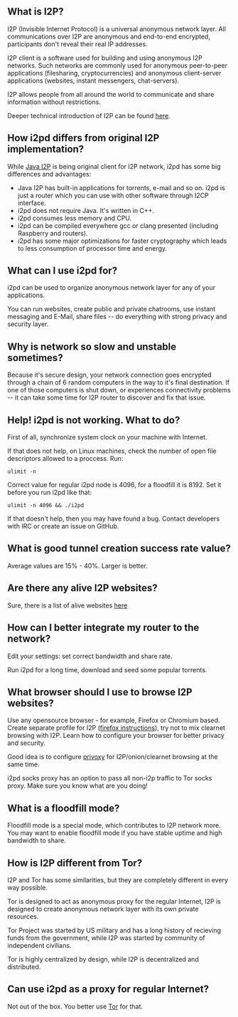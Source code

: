## What is I2P?

I2P (Invisible Internet Protocol) is a universal anonymous network layer. 
All communications over I2P are anonymous and end-to-end encrypted, participants
don't reveal their real IP addresses. 

I2P client is a software used for building and using anonymous I2P 
networks. Such networks are commonly used for anonymous peer-to-peer 
applications (filesharing, cryptocurrencies) and anonymous client-server 
applications (websites, instant messengers, chat-servers).

I2P allows people from all around the world to communicate and share information
without restrictions.

Deeper technical introduction of I2P can be found [here](https://geti2p.net/en/docs/how/tech-intro).

## How i2pd differs from original I2P implementation?

While [Java I2P](https://geti2p.net) is being original client for I2P network, i2pd has some big differences and advantages:

* Java I2P has built-in applications for torrents, e-mail and so on. i2pd is just a router which you can use with other software through I2CP interface.
* i2pd does not require Java. It's written in C++.
* i2pd consumes less memory and CPU.
* i2pd can be compiled everywhere gcc or clang presented (including Raspberry and routers).
* i2pd has some major optimizations for faster cryptography which leads to less consumption of processor time and energy.

## What can I use i2pd for?

i2pd can be used to organize anonymous network layer for any of your applications.

You can run websites, create public and private chatrooms, use instant 
messaging and E-Mail, share files -- do everything with strong privacy and 
security layer.

## Why is network so slow and unstable sometimes?

Because it's secure design, your network connection goes encrypted through a chain of 6 
random computers in the way to it's final destination. If one of those computers
is shut down, or experiences connectivity problems -- it can take some time for
I2P router to discover and fix that issue. 

## Help! i2pd is not working. What to do?

First of all, synchronize system clock on your machine with Internet.

If that does not help, on Linux machines, check the number of open file descriptors
allowed to a proccess. Run:

    ulimit -n

Correct value for regular i2pd node is 4096, for a floodfill it is 8192. 
Set it before you run i2pd like that:

    ulimit -n 4096 && ./i2pd

If that doesn't help, then you may have found a bug.
Contact developers with IRC or create an issue on GitHub.

## What is good tunnel creation success rate value?

Average values are 15% - 40%. Larger is better.

## Are there any alive I2P websites?

Sure, there is a list of alive websites [here](http://identiguy.i2p.xyz/)

## How can I better integrate my router to the network?

Edit your settings: set correct bandwidth and share rate. 

Run i2pd for a long time, download and seed some popular torrents.

## What browser should I use to browse I2P websites?

Use any opensource browser - for example, Firefox or Chromium based. Create separate profile for I2P ([firefox instructions](https://support.mozilla.org/en-US/kb/profile-manager-create-and-remove-firefox-profiles)), try not to mix clearnet browsing with I2P. Learn how to configure your browser for better privacy and security.

Good idea is to configure [privoxy](https://wiki.archlinux.org/index.php/Privoxy) for I2P/onion/clearnet browsing at the same time.

i2pd socks proxy has an option to pass all non-i2p traffic to Tor socks proxy. Make sure you know what are you doing!

## What is a floodfill mode?

Floodfill mode is a special mode, which contributes to I2P network more.
You may want to enable floodfill mode if you have stable uptime and high bandwidth
to share.

## How is I2P different from Tor?

I2P and Tor has some similarities, but they are completely different in every way possible.

Tor is designed to act as anonymous proxy for the regular Internet, I2P is 
designed to create anonymous network layer with its own private resources.

Tor Project was started by US military and has a long history of recieving funds
from the government, while I2P was started by community of independent civilians.

Tor is highly centralized by design, while I2P is decentralized and distributed.

## Can use i2pd as a proxy for regular Internet?

Not out of the box. You better use [Tor](https://www.torproject.org/) for that.

